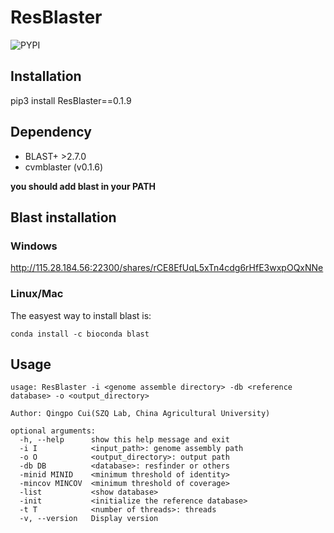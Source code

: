 # ResBlaster

![PYPI](https://img.shields.io/pypi/v/ResBlaster)

## Installation
pip3 install ResBlaster==0.1.9

## Dependency
- BLAST+ >2.7.0
- cvmblaster (v0.1.6)

**you should add blast in your PATH**


## Blast installation
### Windows
http://115.28.184.56:22300/shares/rCE8EfUqL5xTn4cdg6rHfE3wxpOQxNNe

### Linux/Mac
The easyest way to install blast is:

```
conda install -c bioconda blast
```

## Usage
```
usage: ResBlaster -i <genome assemble directory> -db <reference database> -o <output_directory>

Author: Qingpo Cui(SZQ Lab, China Agricultural University)

optional arguments:
  -h, --help      show this help message and exit
  -i I            <input_path>: genome assembly path
  -o O            <output_directory>: output path
  -db DB          <database>: resfinder or others
  -minid MINID    <minimum threshold of identity>
  -mincov MINCOV  <minimum threshold of coverage>
  -list           <show database>
  -init           <initialize the reference database>
  -t T            <number of threads>: threads
  -v, --version   Display version
  ```


